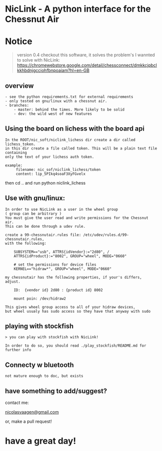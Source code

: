 # NicLink - A python interface for the Chessnut Air

# Notice
> version 0.4
> checkout this software, it solves the problem's I wannted to solve with NicLink:
    https://chromewebstore.google.com/detail/chessconnect/dmkkcjpbclkkhbdnjgcciohfbnpoaiam?hl=en-GB

## overview 

    - see the python requirements.txt for external requirements
    - only tested on gnu/linux with a chessnut air.
    - branches:
        - master: behind the times. More likely to be solid
        - dev: the wild west of new features

## Using the board on lichess with the board api
        
    In the ROOT/nic_soft/niclink_lichess dir create a dir called lichess_token.
    in this dir create a file called token. This will be a plain text file containing
    only the text of your lichess auth token.

    example:
         filename: nic_sof/niclink_lichess/token
         content: lip_5PIkq4soaF3XyFGvelx


   then cd .. and run python niclink_lichess

## Use with gnu/linux:

    In order to use NicLink as a user in the wheel group 
    ( group can be arbitrary )
    You must give the user read and write permissions for the Chessnut air.
    This can be done through a udev rule.

    create a 99-chessnutair.rules file: /etc/udev/rules.d/99-chessnutair.rules,
    with the following:

        SUBSYSTEM=="usb", ATTRS{idVendor}:="2d80", /
        ATTRS{idProduct}:="8002", GROUP="wheel", MODE="0660"

        # set the permissions for device files
        KERNEL=="hidraw*", GROUP="wheel", MODE="0660"

    my chessnutair has the following properties, if your's differs, adjust.

        ID:  {vendor id} 2d80 : {product id} 8002

        mount poin: /dev/hidraw2

    This gives wheel group access to all of your hidraw devices,
    but wheel usualy has sudo access so they have that anyway with sudo

## playing with stockfish

    > you can play with stockfish with NicLink!

    In order to do so, you should read ./play_stockfish/README.md for further info

## Connecty w bluetooth

    not mature enough to doc, but exists

## have something to add/suggest?

contact me:

[nicolasvaagen@gmail.com](nicolasvaagen@gmail.com)

or, make a pull request!

# have a great day! 

